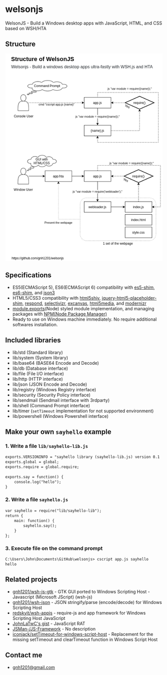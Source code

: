 # welsonjs
WelsonJS - Build a Windows desktop apps with JavaScript, HTML, and CSS based on WSH/HTA

## Structure
![Structure of WelsonJS](app/assets/img/structure.png)

## Specifications
- ES5(ECMAScript 5), ES6(ECMAScript 6) compatibility with [es5-shim](https://github.com/es-shims/es5-shim), [es6-shim](https://github.com/es-shims/es5-shim), and [json3](https://bestiejs.github.io/json3/)
- HTML5/CSS3 compatibility with [html5shiv](https://github.com/aFarkas/html5shiv), [jquery-html5-placeholder-shim](https://github.com/jcampbell1/jquery-html5-placeholder-shim), [respond](https://github.com/scottjehl/Respond), [selectivizr](https://github.com/keithclark/selectivizr), [excanvas](https://github.com/arv/ExplorerCanvas), [html5media](https://html5media.info/), and [modernizr](https://github.com/Modernizr/Modernizr)
- [module.exports](https://nodejs.org/en/knowledge/getting-started/what-is-require/)(Node) styled module implementation, and managing packages with [NPM(Node Package Manager)](https://www.npmjs.com/)
- Ready to use on Windows machine immediately. No require additional softwares installation.

## Included libraries
- lib/std (Standard library)
- lib/system (System library)
- lib/base64 (BASE64 Encode and Decode)
- lib/db (Database interface)
- lib/file (File I/O interface)
- lib/http (HTTP interface)
- lib/json (JSON Encode and Decode)
- lib/registry (Windows Registry interface)
- lib/security (Security Policy interface)
- lib/sendmail (Sendmail interface with 3rdparty)
- lib/shell (Command Prompt interface)
- lib/timer (`setTimeout` implementation for not supported environment)
- lib/powershell (Windows Powershell interface)

## Make your own `sayhello` example

### 1. Write a file `lib/sayhello-lib.js`
```
exports.VERSIONINFO = "sayhello library (sayhello-lib.js) version 0.1
exports.global = global;
exports.require = global.require;

exports.say = function() {
    console.log("hello");
}
```

### 2. Write a file `sayhello.js`
```
var sayhello = require("lib/sayhello-lib");
return {
    main: function() {
        sayhello.say();
    }
};
```

### 3. Execute file on the command prompt
```
C:\Users\John\Documents\GitHub\welsonjs> cscript app.js sayhello
hello
```

## Related projects
- [gnh1201/wsh-js-gtk](https://github.com/gnh1201/wsh-js-gtk) - GTK GUI ported to Windows Scripting Host - Javascript (Microsoft JScript) (wsh-js)
- [gnh1201/wsh-json](https://github.com/gnh1201/wsh-json) - JSON stringify/parse (encode/decode) for Windows Scripting Host
- [redskyit/wsh-appjs](https://github.com/redskyit/wsh-appjs) - require-js and app framework for Windows Scripting Host JavaScript
- [JohnLaTwC's gist](https://gist.github.com/JohnLaTwC/4315bbbd89da0996f5c08c032b391799) - JavaScript RAT
- [JSMan-/JS-Framework](https://github.com/JSman-/JS-Framework) - No description
- [iconjack/setTimeout-for-windows-script-host](https://github.com/iconjack/setTimeout-for-windows-script-host) - Replacement for the missing setTimeout and clearTimeout function in Windows Script Host

## Contact me
- gnh1201@gmail.com
